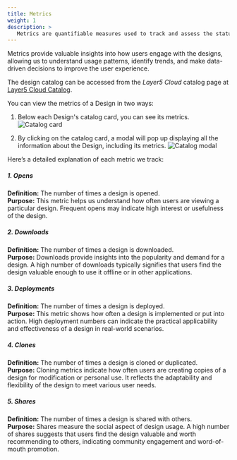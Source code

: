 ```yaml
---
title: Metrics
weight: 1
description: >
   Metrics are quantifiable measures used to track and assess the status, progress, and performance of various activities and user interactions with Designs.
---
```


Metrics provide valuable insights into how users engage with the designs, allowing us to understand usage patterns, identify trends, and make data-driven decisions to improve the user experience.

The design catalog can be accessed from the _Layer5 Cloud_ catalog page at [Layer5 Cloud Catalog](https://meshery.layer5.io/catalog).


You can view the metrics of a Design in two ways:
1. Below each Design's catalog card, you can see its metrics.
![Catalog card](/cloud/catalog/images/cards.png)

2. By clicking on the catalog card, a modal will pop up displaying all the information about the Design, including its metrics.
![Catalog modal](/cloud/catalog/images/modal.png)

Here’s a detailed explanation of each metric we track:

##### 1. Opens
**Definition:** The number of times a design is opened.<br>
**Purpose:** This metric helps us understand how often users are viewing a particular design. Frequent opens may indicate high interest or usefulness of the design.

##### 2. Downloads
**Definition:** The number of times a design is downloaded.<br>
**Purpose:** Downloads provide insights into the popularity and demand for a design. A high number of downloads typically signifies that users find the design valuable enough to use it offline or in other applications.

##### 3. Deployments
**Definition:** The number of times a design is deployed.<br>
**Purpose:** This metric shows how often a design is implemented or put into action. High deployment numbers can indicate the practical applicability and effectiveness of a design in real-world scenarios.

##### 4. Clones
**Definition:** The number of times a design is cloned or duplicated.<br>
**Purpose:** Cloning metrics indicate how often users are creating copies of a design for modification or personal use. It reflects the adaptability and flexibility of the design to meet various user needs.

##### 5. Shares
**Definition:** The number of times a design is shared with others.<br>
**Purpose:** Shares measure the social aspect of design usage. A high number of shares suggests that users find the design valuable and worth recommending to others, indicating community engagement and word-of-mouth promotion.